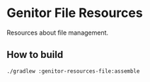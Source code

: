 # Genitor File Resources

Resources about file management.

## How to build

```bash
./gradlew :genitor-resources-file:assemble
```
